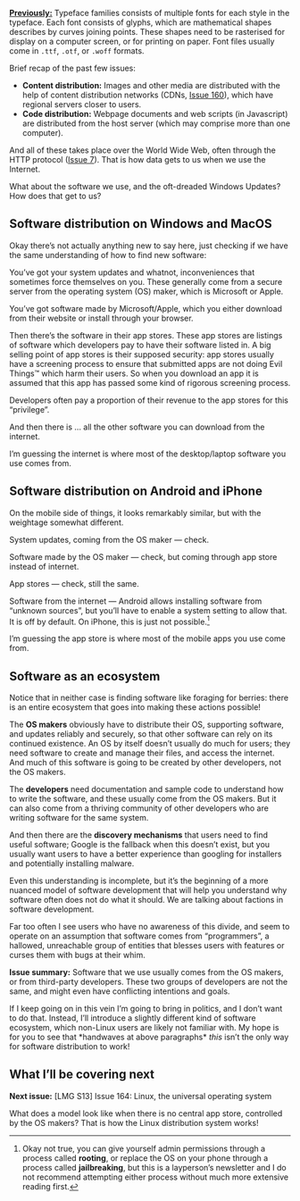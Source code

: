 [**Previously:**](https://buttondown.email/laymansguide/archive/) Typeface families consists of multiple fonts for each style in the typeface. Each font consists of glyphs, which are mathematical shapes describes by curves joining points. These shapes need to be rasterised for display on a computer screen, or for printing on paper. Font files usually come in `.ttf`, `.otf`, or `.woff` formats.

Brief recap of the past few issues:

- **Content distribution:** Images and other media are distributed with the help of content distribution networks (CDNs, [Issue 160](https://buttondown.email/laymansguide/archive/lmg-s13-issue-160-cdns-and-content-distribution/)), which have regional servers closer to users.
- **Code distribution:** Webpage documents and web scripts (in Javascript) are distributed from the host server (which may comprise more than one computer).

And all of these takes place over the World Wide Web, often through the HTTP protocol ([Issue 7](https://buttondown.email/laymansguide/archive/lmg-issue-7-what-is-http/)). That is how data gets to us when we use the Internet.

What about the software we use, and the oft-dreaded Windows Updates? How does that get to us?

## Software distribution on Windows and MacOS

Okay there’s not actually anything new to say here, just checking if we have the same understanding of how to find new software:

You’ve got your system updates and whatnot, inconveniences that sometimes force themselves on you. These generally come from a secure server from the operating system (OS) maker, which is Microsoft or Apple.

You’ve got software made by Microsoft/Apple, which you either download from their website or install through your browser.

Then there’s the software in their app stores. These app stores are listings of software which developers pay to have their software listed in. A big selling point of app stores is their supposed security: app stores usually have a screening process to ensure that submitted apps are not doing Evil Things™ which harm their users. So when you download an app it is assumed that this app has passed some kind of rigorous screening process.

Developers often pay a proportion of their revenue to the app stores for this “privilege”.

And then there is … all the other software you can download from the internet.

I’m guessing the internet is where most of the desktop/laptop software you use comes from.



## Software distribution on Android and iPhone

On the mobile side of things, it looks remarkably similar, but with the weightage somewhat different.

System updates, coming from the OS maker — check.

Software made by the OS maker — check, but coming through app store instead of internet.

App stores — check, still the same.

Software from the internet — Android allows installing software from “unknown sources”, but you’ll have to enable a system setting to allow that. It is off by default. On iPhone, this is just not possible.[^1]

[^1]: Okay not true, you can give yourself admin permissions through a process called **rooting**, or replace the OS on your phone through a process called **jailbreaking**, but this is a layperson’s newsletter and I do not recommend attempting either process without much more extensive reading first.

I’m guessing the app store is where most of the mobile apps you use come from.



## Software as an ecosystem

Notice that in neither case is finding software like foraging for berries: there is an entire ecosystem that goes into making these actions possible!

The **OS makers** obviously have to distribute their OS, supporting software, and updates reliably and securely, so that other software can rely on its continued existence. An OS by itself doesn’t usually do much for users; they need software to create and manage their files, and access the internet. And much of this software is going to be created by other developers, not the OS makers.

The **developers** need documentation and sample code to understand how to write the software, and these usually come from the OS makers. But it can also come from a thriving community of other developers who are writing software for the same system.

And then there are the **discovery mechanisms** that users need to find useful software; Google is the fallback when this doesn’t exist, but you usually want users to have a better experience than googling for installers and potentially installing malware.

Even this understanding is incomplete, but it’s the beginning of a more nuanced model of software development that will help you understand why software often does not do what it should. We are talking about factions in software development.

Far too often I see users who have no awareness of this divide, and seem to operate on an assumption that software comes from “programmers”, a hallowed, unreachable group of entities that blesses users with features or curses them with bugs at their whim.

**Issue summary:** Software that we use usually comes from the OS makers, or from third-party developers. These two groups of developers are not the same, and might even have conflicting intentions and goals.

If I keep going on in this vein I’m going to bring in politics, and I don’t want to do that. Instead, I’ll introduce a slightly different kind of software ecosystem, which non-Linux users are likely not familiar with. My hope is for you to see that \*handwaves at above paragraphs\* _this_ isn’t the only way for software distribution to work!

## What I’ll be covering next

**Next issue:** [LMG S13] Issue 164: Linux, the universal operating system

What does a model look like when there is no central app store, controlled by the OS makers? That is how the Linux distribution system works!
